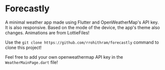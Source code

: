 # Forecastly

A minimal weather app made using Flutter and OpenWeatherMap's API key. It is also responsive. Based on the mode of the device, the app's theme also changes.
Animations are from LottieFiles!

Use the ```git clone https://github.com/rrohithram/forecastly``` command to clone this project!

Feel free to add your own openweathermap API key in the ```WeatherMainPage.dart``` file!
